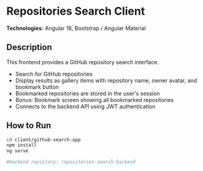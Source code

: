 # Repositories Search Client

**Technologies:** Angular 18, Bootstrap / Angular Material

## Description
This frontend provides a GitHub repository search interface.

- Search for GitHub repositories
- Display results as gallery items with repository name, owner avatar, and bookmark button
- Bookmarked repositories are stored in the user's session
- Bonus: Bookmark screen showing all bookmarked repositories
- Connects to the backend API using JWT authentication

## How to Run
```bash
cd client/github-search-app
npm install
ng serve

#backend repsitory: repositories-search-backend

